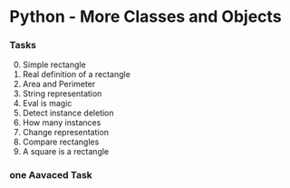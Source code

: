 #       Python - More Classes and Objects
### Tasks
0. Simple rectangle 
1. Real definition of a rectangle 
2. Area and Perimeter 
3. String representation 
4. Eval is magic 
5. Detect instance deletion 
6. How many instances 
7. Change representation 
8. Compare rectangles 
9. A square is a rectangle 

### one Aavaced Task
